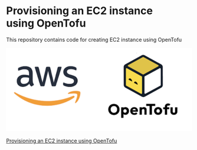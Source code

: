 # Provisioning an EC2 instance using OpenTofu

This repository contains code for creating EC2 instance using OpenTofu

![aws-tofu](/img/aws-tofu.png)

[Provisioning an EC2 instance using OpenTofu](https://medium.com/@netopschic/provisioning-an-ec2-instance-using-opentofu-47aade14956a)